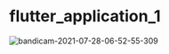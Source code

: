 # flutter_application_1



![bandicam-2021-07-28-06-52-55-309](https://user-images.githubusercontent.com/59213454/127397288-3b2866cd-3100-42c9-af54-b51d673a66d9.gif)
